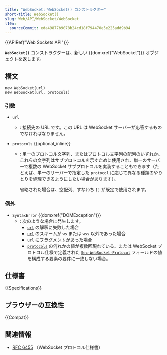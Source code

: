 ```yaml
---
title: "WebSocket: WebSocket() コンストラクター"
short-title: WebSocket()
slug: Web/API/WebSocket/WebSocket
l10n:
  sourceCommit: eda49877b9078b24cd18f794470e5e225add9b94
---
```


{{APIRef("Web Sockets API")}}

**`WebSocket()`** コンストラクターは、新しい {{domxref("WebSocket")}} オブジェクトを返します。

## 構文

```js-nolint
new WebSocket(url)
new WebSocket(url, protocols)
```

### 引数

- `url`
  - : 接続先の URL です。この URL は WebSocket サーバーが応答するものでなければなりません。
- `protocols` {{optional_inline}}

  - : 単一のプロトコル文字列、またはプロトコル文字列の配列のいずれか。これらの文字列はサブプロトコルを示すために使用され、単一のサーバーで複数の WebSocket サブプロトコルを実装することもできます（たとえば、単一のサーバーで指定した `protocol` に応じて異なる種類のやりとりを処理できるようにしたい場合があります）。

    省略された場合は、空配列、すなわち `[]` が既定で使用されます。

### 例外

- `SyntaxError` {{domxref("DOMException")}}
  - : 次のような場合に発生します。
    - [`url`](#url) の解釈に失敗した場合
    - [`url`](#url) のスキームが `ws` または `wss` 以外であった場合
    - [`url`](#url) に[フラグメント](/ja/docs/Web/HTTP/Basics_of_HTTP/Identifying_resources_on_the_Web#フラグメント)があった場合
    - [`protocols`](#protocols) の何れかの値が複数回現れている、または WebSocket プロトコル仕様で定義された [`Sec-WebSocket-Protocol`](/ja/docs/Web/HTTP/Protocol_upgrade_mechanism#sec-websocket-protocol) フィールドの値を構成する要素の要件に一致しない場合。

## 仕様書

{{Specifications}}

## ブラウザーの互換性

{{Compat}}

## 関連情報

- [RFC 6455](https://www.rfc-editor.org/rfc/rfc6455.html) （WebSocket プロトコル仕様書）
